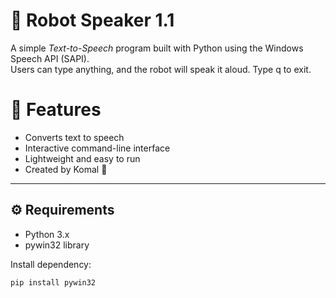 # 🤖 Robot Speaker 1.1

A simple *Text-to-Speech* program built with Python using the Windows Speech API (SAPI).  
Users can type anything, and the robot will speak it aloud. Type q to exit.



# 🧠 Features
- Converts text to speech
- Interactive command-line interface
- Lightweight and easy to run
- Created by Komal 💫

---

## ⚙️ Requirements
- Python 3.x
- pywin32 library

Install dependency:
```bash
pip install pywin32
